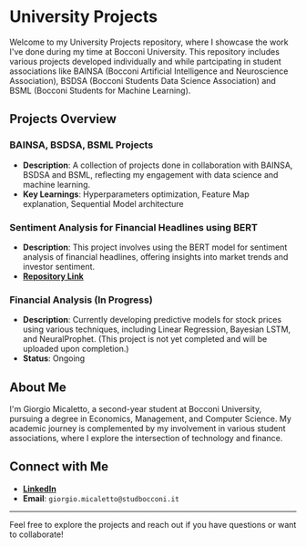 # University Projects

Welcome to my University Projects repository, where I showcase the work I've done during my time at Bocconi University. This repository includes various projects developed individually and while partcipating in student associations like BAINSA (Bocconi Artificial Intelligence and Neuroscience Association), BSDSA (Bocconi Students Data Science Association) and BSML (Bocconi Students for Machine Learning).

## Projects Overview

### BAINSA, BSDSA, BSML Projects
- **Description**: A collection of projects done in collaboration with BAINSA, BSDSA and BSML, reflecting my engagement with data science and machine learning.
- **Key Learnings**: Hyperparameters optimization, Feature Map explanation, Sequential Model architecture

### Sentiment Analysis for Financial Headlines using BERT
- **Description**: This project involves using the BERT model for sentiment analysis of financial headlines, offering insights into market trends and investor sentiment.
- [**Repository Link**](github.com/GiorgioMB/UniversityProjects/tree/main/BERT_Project)

### Financial Analysis (In Progress)
- **Description**: Currently developing predictive models for stock prices using various techniques, including Linear Regression, Bayesian LSTM, and NeuralProphet. (This project is not yet completed and will be uploaded upon completion.)
- **Status**: Ongoing


## About Me

I'm Giorgio Micaletto, a second-year student at Bocconi University, pursuing a degree in Economics, Management, and Computer Science. My academic journey is complemented by my involvement in various student associations, where I explore the intersection of technology and finance. 

## Connect with Me

- [**LinkedIn**](linkedin.com/in/giorgio-micaletto/)
- **Email**: `giorgio.micaletto@studbocconi.it`

---

Feel free to explore the projects and reach out if you have questions or want to collaborate!

